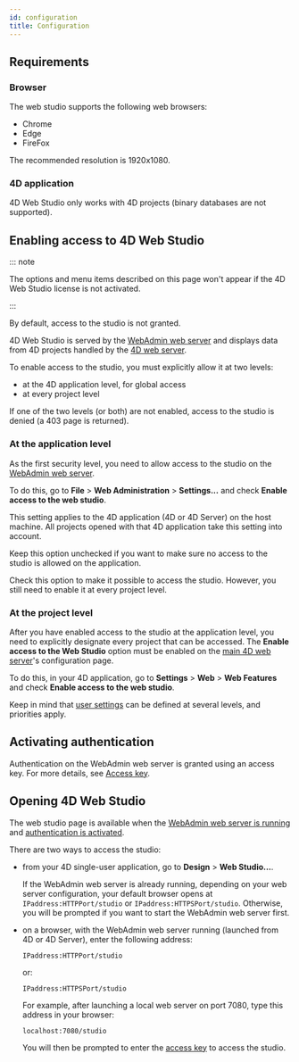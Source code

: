 ```yaml
---
id: configuration
title: Configuration
---
```

## Requirements

### Browser 

The web studio supports the following web browsers:

- Chrome
- Edge
- FireFox

The recommended resolution is 1920x1080.

### 4D application

4D Web Studio only works with 4D projects (binary databases are not supported).

## Enabling access to 4D Web Studio

::: note

The options and menu items described on this page won't appear if the 4D Web Studio license is not activated.

:::

By default, access to the studio is not granted. 

4D Web Studio is served by the [WebAdmin web server](https://developer.4d.com/docs/en/Admin/webAdmin.html) and displays data from 4D projects handled by the [4D web server](https://developer.4d.com/docs/en/WebServer/webServer.html). 

To enable access to the studio, you must explicitly allow it at two levels: 
* at the 4D application level, for global access
* at every project level

If one of the two levels (or both) are not enabled, access to the studio is denied (a 403 page is returned).

### At the application level

As the first security level, you need to allow access to the studio on the [WebAdmin web server](https://developer.4d.com/docs/en/Admin/webAdmin.html).

To do this, go to **File** > **Web Administration** > **Settings...** and check **Enable access to the web studio**.

This setting applies to the 4D application (4D or 4D Server) on the host machine. All projects opened with that 4D application take this setting into account.

Keep this option unchecked if you want to make sure no access to the studio is allowed on the application. 

Check this option to make it possible to access the studio. However, you still need to enable it at every project level.


### At the project level

After you have enabled access to the studio at the application level, you need to explicitly designate every project that can be accessed. The **Enable access to the Web Studio** option must be enabled on the [main 4D web server](https://developer.4d.com/docs/en/WebServer/webServer.html)'s configuration page.

To do this, in your 4D application, go to **Settings** > **Web** > **Web Features** and check **Enable access to the web studio**.

Keep in mind that [user settings](https://doc.4d.com/4Dv19R2/4D/19-R2/User-settings.300-5516428.en.html) can be defined at several levels, and priorities apply.

## Activating authentication

Authentication on the WebAdmin web server is granted using an access key. For more details, see [Access key](https://developer.4d.com/docs/en/Admin/webAdmin.html#access-key).

## Opening 4D Web Studio

The web studio page is available when the [WebAdmin web server is running](https://developer.4d.com/docs/en/Admin/webAdmin.html#starting-the-webadmin-web-server) and [authentication is activated](#activating-authentication). 

There are two ways to access the studio:

*	from your 4D single-user application, go to **Design** > **Web Studio...**. 
 
 	If the WebAdmin web server is already running, depending on your web server configuration, your default browser opens at `IPaddress:HTTPPort/studio` or `IPaddress:HTTPSPort/studio`. Otherwise, you will be prompted if you want to start the WebAdmin web server first.

*	on a browser, with the WebAdmin web server running (launched from 4D or 4D Server), enter the following address:
 	
	`IPaddress:HTTPPort/studio`
		
	or:
	
	`IPaddress:HTTPSPort/studio`

	For example, after launching a local web server on port 7080, type this address in your browser: 

	`localhost:7080/studio`

	You will then be prompted to enter the [access key](https://developer.4d.com/docs/en/Admin/webAdmin.html#access-key) to access the studio.
